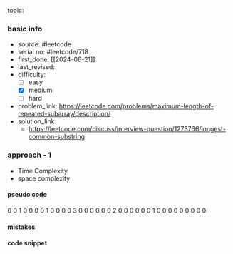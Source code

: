 topic:

### basic info
- source: #leetcode 
- serial no: #leetcode/718 
- first_done: [[2024-06-21]]
- last_revised:
- difficulty:
	- [ ] easy
	- [x] medium
	- [ ] hard
- problem_link: https://leetcode.com/problems/maximum-length-of-repeated-subarray/description/
- solution_link:
	- https://leetcode.com/discuss/interview-question/1273766/longest-common-substring

### approach - 1
- Time Complexity
- space complexity

#### pseudo code
0 0 1 0 0 0
0 1 0 0 0 0 
3 0 0 0 0 0
0 2 0 0 0 0
0 0 1 0 0 0 
0 0 0 0 0 0 
#### mistakes

#### code snippet
```python

```